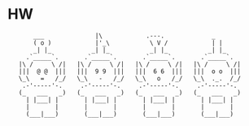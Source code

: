 # HW

           ___              |\            .---.             _
           ( o )            |'_\           \ V /            | |
           _| |_           _| |_           _| |_           _| |_
         .`_____`.       .`_____`.       .`_____`.       .`_____`.
       |\ /     \ /|   |\ /     \ /|   |\ /     \ /|   |\ /     \ /|
       |||  @ @  |||   |||  9 9  |||   |||  6 6  |||   |||  o o  |||
       \_\   =   /_/   \_\   -   /_/   \_\   o   /_/   \_\  ._.  /_/
        .-'-----'-.     .-'-----'-.     .-'-----'-.     .-'-----'-.
       (_   ___   _)   (_   ___   _)   (_   ___   _)   (_   ___   _)
         | |___| |       | |___| |       | |___| |       | |___| |
         |       |       |       |       |       |       |       |
         (___|___)       (___|___)       (___|___)       (___|___)
